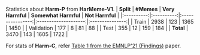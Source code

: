 Statistics about <strong>Harm-P</strong> from <strong>HarMeme-V1</strong>.
|  **Split** | **#Memes** | **Very Harmful** | **Somewhat Harmful** | **Not Harmful** |
|:----------:|:----------:|:----------------:|:--------------------:|:---------------:|
|    Train   |    2938    |        123       |         1365         |       1450      |
| Validation |     177    |         8        |          81          |        88       |
|    Test    |     355    |        12        |          159         |       184       |
|  **Total** |    3470    |        143       |         1605         |       1722      |


For stats of <strong>Harm-C</strong>, refer <a href="https://aclanthology.org/2021.findings-emnlp.379.pdf">Table 1 from the EMNLP'21 (Findings)</a> paper.
